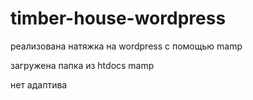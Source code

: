 # timber-house-wordpress
реализована натяжка на wordpress с помощью mamp

загружена папка из htdocs mamp

нет адаптива

